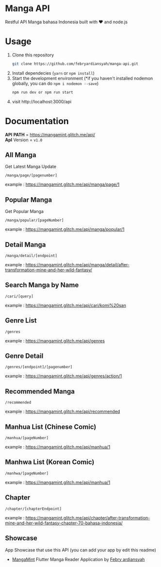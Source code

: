 # Manga API
Restful API Manga bahasa Indonesia built with ❤️ and node.js

# Usage
1. Clone this repository
    ```bash
    git clone https://github.com/febryardiansyah/manga-api.git
    ```
2. Install dependecies (`yarn` or `npm install`)
3. Start the development environment (*if you haven't installed nodemon globally, you can do `npm i nodemon --save`)
    ```bash
    npm run dev or npm run start
    ```
4. visit http://localhost:3000/api

# Documentation
__API__ __PATH__ = https://mangamint.glitch.me/api/
</br>__ApI__ Version = `v1.0`

## All Manga
Get Latest Manga Update
```
/manga/page/[pagenumber]
```
example : https://mangamint.glitch.me/api/manga/page/1

## Popular Manga
Get Popular Manga
```
/manga/popular/[pageNumber]
```
example : https://mangamint.glitch.me/api/manga/popular/1

## Detail Manga
```
/manga/detail/[endpoint]
```
example : https://mangamint.glitch.me/api/manga/detail/after-transformation-mine-and-her-wild-fantasy/

## Search Manga by Name
```
/cari/[query]
```
example : https://mangamint.glitch.me/api/cari/komi%20san

## Genre List
```
/genres
```
example : https://mangamint.glitch.me/api/genres

## Genre Detail
```
/genres/[endpoint]/[pagenumber]
```
example : https://mangamint.glitch.me/api/genres/action/1

## Recommended Manga
```
/recommended
```
example : https://mangamint.glitch.me/api/recommended

## Manhua List (Chinese Comic)
```
/manhua/[pageNumber]
```
example : https://mangamint.glitch.me/api/manhua/1

## Manhwa List (Korean Comic)
```
/manhwa/[pageNumber]
```
example : https://mangamint.glitch.me/api/manhua/1

## Chapter
```
/chapter/[chapterEndpoint]
```
example : https://mangamint.glitch.me/api/chapter/after-transformation-mine-and-her-wild-fantasy-chapter-70-bahasa-indonesia/

## Showcase
App Showcase that use this API (you can add your app by edit this readme)

- [MangaMint](https://github.com/febryardiansyah/manga_mint) Flutter Manga Reader Application by [Febry ardiansyah](https://github.com/febryardiansyah)

